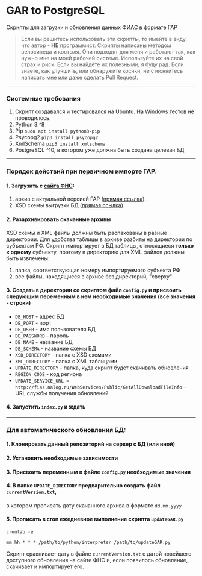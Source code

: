 # GAR to PostgreSQL
Скрипты для загрузки и обновления данных ФИАС в формате ГАР

> Если вы решитесь использовать эти скрипты, то имейте в виду, что автор - 
> **НЕ** программист. Скрипты написаны методом велосипеда и костыля. Они 
> подходят для меня и работают так, как нужно мне на моей рабочей системе.
> Используйте их на свой страх и риск.
> Если вы найдёте их полезными, я буду рад. Если знаете, как улучшить, или
> обнаружите косяки, не стесняйтесь написать мне или даже сделать Pull Request.

* * *
### Системные требования
1. Скрипт создавался и тестировался на Ubuntu. На Windows тестов не проводилось.
2. Python 3.^8
3. Pip 
`sudo apt install python3-pip`
4. Psycopg2 
`pip3 install psycopg2`
5. XmlSchema 
`pip3 install xmlschema`
6. PostgreSQL ^10, в котором уже должна быть создана целевая БД
* * *

### Порядок действий при первичном импорте ГАР.

#### 1. Загрузить с [сайта ФНС](https://fias.nalog.ru/Updates):
1. архив с актуальной версией ГАР ([прямая ссылка](http://fias.nalog.ru/Public/Downloads/Actual/gar_xml.zip)).
2. XSD схемы выгрузки БД ([прямая ссылка](https://fias.nalog.ru/docs/gar_schemas.zip)).

#### 2. Разархивировать скачанные архивы
XSD схемы и XML файлы должны быть распакованы в разные директории.
Для удобства таблицы в архиве разбиты на директории по субъектам РФ.
Скрипт импортирует в БД таблицы, относящиеся **только к одному** субъекту,
поэтому в директорию для XML файлов должны быть извлечены:
1. папка, соответствующая номеру импортируемого субъекта РФ
2. все файлы, находящиеся в архиве без директорий, "сверху"

#### 3. Создать в директории со скриптом файл `config.py` и присвоить следующим переменным в нем необходимые значения (все значения - строки)
* `DB_HOST` - адрес БД
* `DB_PORT` - порт
* `DB_USER` - имя пользователя БД
* `DB_PASSWORD` - пароль
* `DB_NAME` - название БД
* `DB_SCHEMA` - название схемы БД
* `XSD_DIRECTORY` - папка с XSD схемами
* `XML_DIRECTORY` - папка с XML таблицами
* `UPDATE_DIRECTORY` - папка, куда скрипт будет скачивать обновления
* `REGION_CODE` - код региона
* `UPDATE_SERVICE_URL = http://fias.nalog.ru/WebServices/Public/GetAllDownloadFileInfo` - URL службы получения обновлений

#### 4. Запустить `index.py` и ждать

* * *

### Для автоматического обновления БД:

#### 1. Клонировать данный репозиторий на сервер с БД (или иной)
#### 2. Установить необходимые зависимости
#### 3. Присвоить переменным в файле `config.py` необходимые значения
#### 4. В папке `UPDATE_DIRECTORY` предварительно создать файл `currentVersion.txt`,
в котором прописать дату скачанного архива в формате `dd.mm.yyyy`
#### 5. Прописать в cron ежедневное выполнение скрипта `updateGAR.py`
```crontab -e```

```mm hh * * * /path/to/python/interpreter /path/to/updateGAR.py```

Скрипт сравнивает дату в файле `currentVersion.txt` с датой новейшего доступного 
обновления на сайте ФНС и, если появилось обновление, скачивает и импортирует его.
